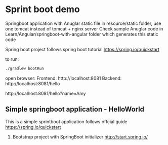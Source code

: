 # Sprint boot demo
Springboot application with Anuglar static file in resource/static folder, use one tomcat instead of tomcat + nginx server
Check sample Anuglar code in Learn/Angular/springboot-with-angular folder which generates this static code

Spring boot project follows spring boot tutorial https://spring.io/quickstart



to run:
```bash
./gradlew bootRun
```

open browser:
Frontend: http://localhost:8081
Backend: http://localhost:8081/hello

http://localhost:8081/hello?name=Amy

## Simple springboot application - HelloWorld
This is a simple sprintboot application follows offcial guide https://spring.io/quickstart

1. Bootstrap project with SpringBoot initializer http://start.spring.io/